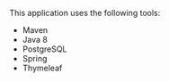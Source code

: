 
This application uses the following tools: 

* Maven 
* Java 8 
* PostgreSQL 
* Spring 
* Thymeleaf

